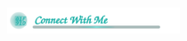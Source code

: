 <details>
  <summary style="cursor:pointer; display:flex; justify-content:center; align-items:center; list-style:none; padding:66px 0;">
    <img src="Assets/connect.svg?v=4" alt="Connect With Me" width="310" style="display:block;">
  </summary>
  <!-- MAIN CONTAINER -->
  <div style="max-width:920px; margin:18px auto; padding:12px; box-sizing:border-box; font-size:0;">
    <!-- PROFILE VIEWS -->
    <div style="display:flex; justify-content:flex-start; gap:12px; align-items:center; margin:10px 0 18px 0;">
      <img src="https://komarev.com/ghpvc/?username=Someshdiwan&label=Profile%20views&color=0e75b6&style=flat"
           alt="Profile views counter" style="height:22px;">
    </div>
    <!-- GRID: 3 columns on desktop, 1-2 on mobile -->
    <div style="display:flex; gap:36px; justify-content:center; align-items:flex-start; flex-wrap:wrap;">
      <!-- LEFT -->
      <div style="flex:1 1 160px; max-width:220px; min-width:140px; display:flex; flex-direction:column; gap:18px; align-items:center;">
        <a href="https://www.codechef.com/users/someshdiwan7" target="_blank" rel="noopener noreferrer" title="CodeChef — someshdiwan7"
           style="display:flex; flex-direction:column; align-items:center; text-decoration:none; color:inherit; gap:10px; transition:transform .12s ease, opacity .12s ease;">
          <img src="https://img.icons8.com/color/96/codechef.png" alt="CodeChef logo" width="108" height="88" style="display:block;">
        </a>
        <a href="https://huggingface.co/CodeWithSomesh" target="_blank" rel="noopener" title="Hugging Face"
           style="display:flex; flex-direction:column; align-items:center; text-decoration:none; color:inherit; gap:10px; transition:transform .12s ease, opacity .12s ease;">
          <img src="https://huggingface.co/front/assets/huggingface_logo-noborder.svg" alt="Hugging Face logo" style="width:48px; height:48px; display:block;">
        </a>
        <a href="https://www.duolingo.com/profile/Somesh99?via=share_profile_link" target="_blank" rel="noopener noreferrer" title="Duolingo — Somesh99"
           style="display:flex; flex-direction:column; align-items:center; text-decoration:none; color:inherit; gap:10px; transition:transform .12s ease, opacity .12s ease;">
          <img src="https://img.icons8.com/color/96/duolingo-logo.png" alt="Duolingo logo" width="48" height="48" style="display:block;">
        </a>
      </div>
      <!-- MIDDLE -->
      <div style="flex:1 1 160px; max-width:220px; min-width:140px; display:flex; flex-direction:column; gap:18px; align-items:center;">
        <a href="https://ankiweb.net/shared/decks?search=Vocabulary%20Vault%20%E2%80%94%20Rich%20English%20vocab%20flashcards" target="_blank" rel="noopener noreferrer" title="Anki — Vocabulary Vault"
           style="display:flex; flex-direction:column; align-items:center; text-decoration:none; color:inherit; gap:10px; transition:transform .12s ease, opacity .12s ease;">
          <img src="https://cdn.jsdelivr.net/gh/simple-icons/simple-icons/icons/anki.svg" alt="Anki" width="48" height="48" loading="lazy" style="display:block;">
        </a>
        <a href="https://www.producthunt.com/@someshdiwan" target="_blank" rel="noopener" title="Product Hunt"
           style="display:flex; flex-direction:column; align-items:center; text-decoration:none; color:inherit; gap:10px; transition:transform .12s ease, opacity .12s ease;">
          <img src="https://cdn.simpleicons.org/producthunt/DA552F" alt="Product Hunt" style="width:48px; height:48px; display:block;">
        </a>
        <a href="https://wakatime.com/@SomeshDiwan" target="_blank" rel="noopener" title="WakaTime"
           style="display:flex; flex-direction:column; align-items:center; text-decoration:none; color:inherit; gap:10px; transition:transform .12s ease, opacity .12s ease;">
          <img src="https://cdn.jsdelivr.net/gh/simple-icons/simple-icons/icons/wakatime.svg" alt="WakaTime" style="width:48px; height:48px; display:block;">
        </a>
      </div>
      <!-- RIGHT -->
      <div style="flex:1 1 160px; max-width:220px; min-width:140px; display:flex; flex-direction:column; gap:18px; align-items:center;">
        <a href="https://leetcode.com/u/someshdiwan/" target="_blank" rel="noopener" title="LeetCode"
           style="display:flex; flex-direction:column; align-items:center; text-decoration:none; color:inherit; gap:10px; transition:transform .12s ease, opacity .12s ease;">
          <img src="https://img.icons8.com/?size=100&id=wDGo581Ea5Nf&format=png&color=000000" alt="LeetCode" style="width:48px; height:48px; display:block;">
        </a>
        <a href="https://medium.com/@SomeshDiwan" target="_blank" rel="noopener" title="Medium"
           style="display:flex; flex-direction:column; align-items:center; text-decoration:none; color:inherit; gap:10px; transition:transform .12s ease, opacity .12s ease;">
          <img src="https://cdn.jsdelivr.net/gh/simple-icons/simple-icons/icons/medium.svg" alt="Medium" style="width:48px; height:48px; display:block;">
        </a>
        <a href="https://www.notion.com/@someshdiwan" target="_blank" rel="noopener" title="Notion"
           style="display:flex; flex-direction:column; align-items:center; text-decoration:none; color:inherit; gap:10px; transition:transform .12s ease, opacity .12s ease;">
          <img src="https://cdn.jsdelivr.net/gh/simple-icons/simple-icons/icons/notion.svg" alt="Notion" style="width:48px; height:48px; display:block;">
        </a>
      </div>

    </div>
  </div>
  <!-- RESPONSIVE FIX: Force 22px gap & 14px column gap on mobile -->
  <div style="display:none;" id="mobile-fix">
    @media (max-width:740px) {
      .connect-grid { gap:22px !important; }
      .connect-col  { gap:14px !important; min-width:120px !important; max-width:33% !important; }
    }
  </div>
</details>
<!-- INVISIBLE SVG WITH REAL @media (GitHub DOES render this!) -->
<svg width="1" height="1" style="position:absolute; opacity:0;">
  <style>
    /* Force mobile styles */
    @media (max-width:740px) {
      div[style*="gap:36px"] { gap:22px !important; }
      div[style*="gap:18px"][style*="flex:1 1 160px"] { 
        gap:14px !important; 
        min-width:120px !important; 
        max-width:33% !important; 
      }
    }
  </style>
</svg>